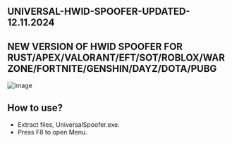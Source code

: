 ## UNIVERSAL-HWID-SPOOFER-UPDATED-12.11.2024
## NEW VERSION OF HWID SPOOFER FOR RUST/APEX/VALORANT/EFT/SOT/ROBLOX/WARZONE/FORTNITE/GENSHIN/DAYZ/DOTA/PUBG
![image](https://github.com/user-attachments/assets/332d2604-8c18-4c42-9545-4177772186ac)


## How to use?
- Extract files, UniversalSpoofer.exe.
- Press F8 to open Menu.

